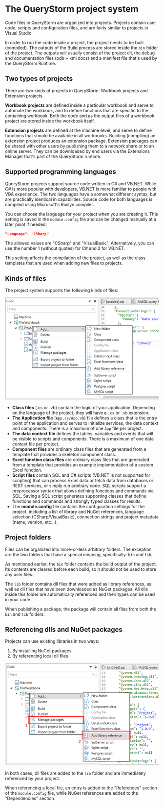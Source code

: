 # The QueryStorm project system

Code files in QueryStorm are organized into projects. Projects contain user code, scripts and configuration files, and are fairly similar to projects in Visual Studio.

In order to run the code inside a project, the project needs to be built (compiled). The outputs of the Build process are stored inside the `bin` folder of the project. The outputs will usually consist of the project dll, the debug and documentation files (pdb + xml docs) and a manifest file that's used by the QueryStorm Runtime.

## Two types of projects

There are two kinds of projects in QueryStorm: Workbook projects and Extension projects.

**Workbook projects** are defined inside a particular workbook and serve to automate the workbook, and to define functions that are specific to the containing workbook. Both the code and as the output files of a workbook project are stored inside the workbook itself.

**Extension projects** are defined at the machine-level, and serve to define functions that should be available in all workbooks. Building (compiling) an extension project produces an extension package. Extension packages can be shared with other users by publishing them to a network share or to an online server. They can be downloaded by end users via the Extensions Manager that's part of the QueryStorm runtime.

## Supported programming languages

QueryStorm projects support source code written in C# and VB.NET. While C# is more popular with developers, VB.NET is more familiar to people with VBA experience. The two languages have a somewhat different syntax, but are practically identical in capabilities. Source code for both languages is compiled using Microsoft's Roslyn compiler.

You can choose the language for your project when you are creating it. This setting is saved in the `module.config` file and can be changed manually at a later point if needed:

```json
"Language": "CSharp"
```

The allowed values are "CSharp" and "VisualBasic". Alternatively, you can use the number 1 (without quotes) for C# and 2 for VB.NET.

This setting affects the compilation of the project, as well as the class templates that are used when adding new files to projects.

## Kinds of files

The project system supports the following kinds of files:

![Add files context menu](../Images/add_files_context_menu.png)

- **Class files** (.cs or .vb) contain the logic of your application. Depending on the language of the project, they will have a `.cs` or `.vb` extension.
- **The Application file** (`App.cs/App.vb`) file defines a class that is the entry point of the application and serves to initialize services, the data context and components. There is a maximum of one `App` file per project.
- **The data context file** defines the tables, variables and events that will be visible to scripts and components. There is a maximum of one data context file per project.
- **Component files** are ordinary class files that are generated from a template that provides a skeleton component class.
- **Excel function class files** are ordinary class files that are generated from a template that provides an example implementation of a custom Excel function.
- **Script files** contain SQL and C# scripts (VB.NET is not supported for scripting) that can process Excel data or fetch data from databases or REST services, or simply run arbitrary code. SQL scripts support a preprocessor syntax that allows defining functions and commands via SQL. Saving a SQL script generates supporting classes that define functions and commands and strongly typed classes for results.
- The **module.config** file contains the configuration settings for the project, including a list of library and NuGet references, language selection (CSharp/VisualBasic), connection strings and project metadata (name, version, etc...).

## Project folders

Files can be organized into more-or-less arbitrary folders. The exception are the two folders that have a special meaning, specifically: `bin` and `lib`.

As mentioned earlier, the `bin` folder contains the build output of the project. Its contents are cleared before each build, so it should not be used to store any user files.

The `lib` folder contains dll files that were added as library references, as well as dll files that have been downloaded as NuGet packages. All dlls inside this folder are automatically referenced and their types can be used in your code.

When publishing a package, the package will contain all files from both the `bin` and `lib` folders.

## Referencing dlls and NuGet packages

Projects can use existing libraries in two ways:

1. By installing NuGet packages
2. By referencing local dll files

![Add references and packages menu items](../Images/add_reference_context_menu.png)

In both cases, dll files are added to the `lib` folder and are immediately referenced by your project.

When referencing a local file, an entry is added to the "References" section of the `module.config` file, while NuGet references are added to the "Dependencies" section.
